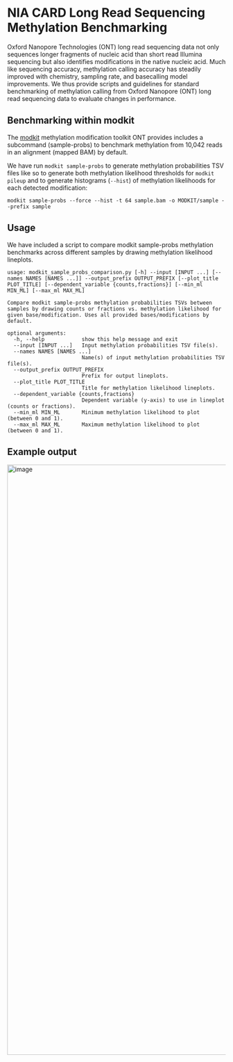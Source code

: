 # NIA CARD Long Read Sequencing Methylation Benchmarking
Oxford Nanopore Technologies (ONT) long read sequencing data not only sequences longer fragments of nucleic acid than short read Illumina sequencing but also identifies modifications in the native nucleic acid. Much like sequencing accuracy, methylation calling accuracy has steadily improved with chemistry, sampling rate, and basecalling model improvements. We thus provide scripts and guidelines for standard benchmarking of methylation calling from Oxford Nanopore (ONT) long read sequencing data to evaluate changes in performance.
## Benchmarking within modkit
The [modkit](https://github.com/nanoporetech/modkit) methylation modification toolkit ONT provides includes a subcommand (sample-probs) to benchmark methylation from 10,042 reads in an alignment (mapped BAM) by default.

We have run ```modkit sample-probs``` to generate methylation probabilities TSV files like so to generate both methylation likelihood thresholds for ```modkit pileup``` and to generate histograms (```--hist```) of methylation likelihoods for each detected modification:
```
modkit sample-probs --force --hist -t 64 sample.bam -o MODKIT/sample --prefix sample
```
## Usage
We have included a script to compare modkit sample-probs methylation benchmarks across different samples by drawing methylation likelihood lineplots.
```
usage: modkit_sample_probs_comparison.py [-h] --input [INPUT ...] [--names NAMES [NAMES ...]] --output_prefix OUTPUT_PREFIX [--plot_title PLOT_TITLE] [--dependent_variable {counts,fractions}] [--min_ml MIN_ML] [--max_ml MAX_ML]

Compare modkit sample-probs methylation probabilities TSVs between samples by drawing counts or fractions vs. methylation likelihood for given base/modification. Uses all provided bases/modifications by default.

optional arguments:
  -h, --help            show this help message and exit
  --input [INPUT ...]   Input methylation probabilities TSV file(s).
  --names NAMES [NAMES ...]
                        Name(s) of input methylation probabilities TSV file(s).
  --output_prefix OUTPUT_PREFIX
                        Prefix for output lineplots.
  --plot_title PLOT_TITLE
                        Title for methylation likelihood lineplots.
  --dependent_variable {counts,fractions}
                        Dependent variable (y-axis) to use in lineplot (counts or fractions).
  --min_ml MIN_ML       Minimum methylation likelihood to plot (between 0 and 1).
  --max_ml MAX_ML       Maximum methylation likelihood to plot (between 0 and 1).
```
## Example output
<img width="1705" height="1357" alt="image" src="https://github.com/user-attachments/assets/143227de-f269-4e7e-a4c5-ca3598708cec" />
